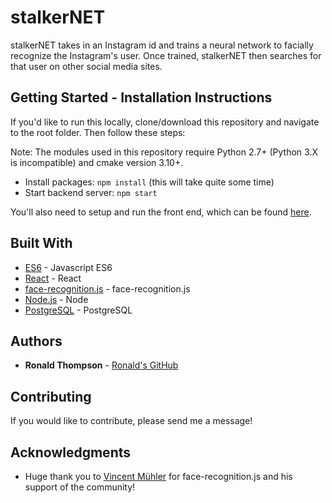 # stalkerNET  

stalkerNET takes in an Instagram id and trains a neural network to facially recognize the Instagram's user.  Once trained, stalkerNET then searches for that user on other social media sites.  

## Getting Started - Installation Instructions

If you'd like to run this locally, clone/download this repository and navigate to the root folder.  Then follow these steps:

Note: The modules used in this repository require Python 2.7+ (Python 3.X is incompatible) and cmake version 3.10+.
* Install packages: `npm install` (this will take quite some time)
* Start backend server: `npm start`

You'll also need to setup and run the front end, which can be found [here](https://github.com/ronwthompson/stalkernetFE).

## Built With

* [ES6](http://es6-features.org/) - Javascript ES6
* [React](https://reactjs.org/) - React
* [face-recognition.js](https://github.com/justadudewhohacks/face-recognition.js) - face-recognition.js
* [Node.js](https://nodejs.org/en/) - Node
* [PostgreSQL](https://www.postgresql.org/) - PostgreSQL

## Authors

* **Ronald Thompson** - [Ronald's GitHub](https://github.com/ronwthompson)

## Contributing

If you would like to contribute, please send me a message!

## Acknowledgments

* Huge thank you to [Vincent Mühler](https://github.com/justadudewhohacks) for face-recognition.js and his support of the community!
